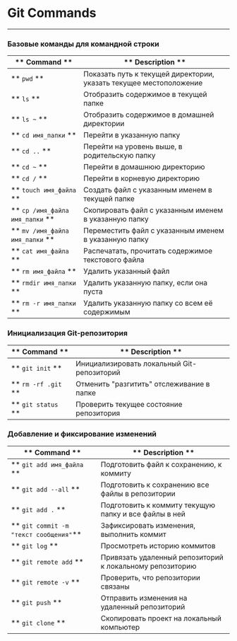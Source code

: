 # Git Commands

-------------

### Базовые команды для командной строки

|**              Command       **|**                            Description                        **|
|--------------------------------|-------------------------------------------------------------------|
|** `pwd`                      **| Показать путь к текущей директории, указать текущее местоположение|
|** `ls`                       **| Отобразить содержимое в текущей папке                             |
|** `ls ~`                     **| Отобразить содержимое в домашней директории                       |
|** `cd имя_папки`             **| Перейти в указанную папку                                         |
|** `cd ..`                    **| Перейти на уровень выше, в родительскую папку                     |
|** `cd ~`                     **| Перейти в домашнюю директорию                                     |
|** `cd /`                     **| Перейти в корневую директорию                                     |
|** `touch имя_файла`          **| Создать файл с указанным именем в текущей папке                   |
|** `cp /имя_файла имя_папки`  **| Скопировать файл с указанным именем в указанную папку             |
|** `mv /имя_файла имя_папки`  **| Переместить файл с указанным именем в указанную папку             |
|** `cat имя_файла`            **| Распечатать, прочитать содержимое текстового файла                |
|** `rm имя_файла`             **| Удалить указанный файл                                            |
|** `rmdir имя_папки`          **| Удалить указанную папку, если она пуста                           |
|** `rm -r имя_папки`          **| Удалить указанную папку со всем её содержимым                     |


### Инициализация Git-репозитория

  
|**                 Command   **|**                          Description                **|
|-------------------------------|---------------------------------------------------------|
|** `git init`                **| Инициализировать локальный Git-репозиторий              |
|** `rm -rf .git`             **| Отменить "разгитить" отслеживание в папке               |
|** `git status`              **| Проверить текущее состояние репозитория                 |



### Добавление и фиксирование изменений


|**                Command           **|**                    Description                      **|
|--------------------------------------|---------------------------------------------------------|
|** `git add имя_файла`              **| Подготовить файл к сохранению, к коммиту                |
|** `git add --all`                  **| Подготовить к сохранению все файлы в репозитории        |
|** `git add .`                      **| Подготовить к коммиту текущую папку и все файлы в ней   |
|** `git commit -m "текст сообщения"`**| Зафиксировать изменения, выполнить коммит               |
|** `git log`                        **| Просмотреть историю коммитов                            |
|** `git remote add`                 **| Привязать удаленный репозиторий к локальному репозиторию|
|** `git remote -v`                  **| Проверить, что репозитории связаны                      |
|** `git push`                       **| Отправить изменения на удаленный репозиторий            |
|** `git clone`                      **| Скопировать проект на локальный компьютер               |






